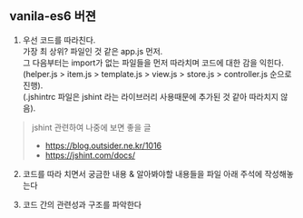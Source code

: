 ## vanila-es6 버젼

1. 우선 코드를 따라친다.  
   가장 최 상위? 파일인 것 같은 app.js 먼저.  
   그 다음부터는 import가 없는 파일들을 먼저 따라치며 코드에 대한 감을 익힌다.  
   (helper.js > item.js > template.js > view.js > store.js > controller.js 순으로 진행).  
   (.jshintrc 파일은 jshint 라는 라이브러리 사용때문에 추가된 것 같아 따라치지 않음).

> jshint 관련하여 나중에 보면 좋을 글
>
> - https://blog.outsider.ne.kr/1016
> - https://jshint.com/docs/

2. 코드를 따라 치면서 궁금한 내용 & 알아봐야할 내용들을 파일 아래 주석에 작성해놓는다

3. 코드 간의 관련성과 구조를 파악한다
